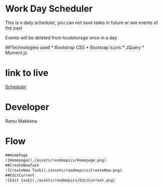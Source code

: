 # Work Day Scheduler
This is a daily scheduler, you can not save tasks in future or see events of the past

Events will be deleted from localstorage once in a day

##Technologies used
    * Bootstrap CSS
    * Bootsrap icons
    * JQuery
    * Moment.js

# link to live
[Scheduler](https://ramumakkena.github.io/scheduleplanner/)

# Developer
Ramu Makkena

# Flow
    ##HomePage
    ![Homepage](./assets/readmepics/Homepage.png)
    ##CreateNewTask
    ![CreateNew Task](./assets/readmepics/CreateNew.png)
    ##EditCurrent
    ![Edit task](./assets/readmepics/EditCurrent.png)
